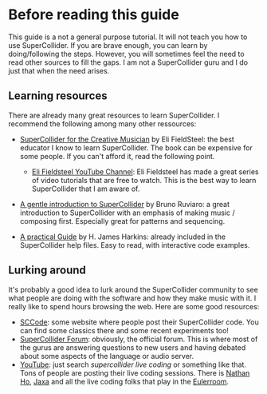 # Before reading this guide


This guide is a not a general purpose tutorial. It will not teach you how to use
SuperCollider. If you are brave enough, you can learn by doing/following the
steps. However, you will sometimes feel the need to read other sources to fill
the gaps. I am not a SuperCollider guru and I do just that when the need arises.

## Learning resources

There are already many great resources to learn SuperCollider. I recommend the
following among many other ressources:


- [SuperCollider for the Creative Musician](https://global.oup.com/academic/product/supercollider-for-the-creative-musician-9780197616994?cc=fr&lang=en&) by Eli FieldSteel: the best educator I know to learn SuperCollider. The book can be expensive for some people. If you can't afford it, read the following point.
  - [Eli Fieldsteel YouTube
  Channel](https://www.youtube.com/user/elifieldsteel): Eli Fieldsteel has made
  a great series of video tutorials that are free to watch. This is the best way
  to learn SuperCollider that I am aware of.

- [A gentle introduction to SuperCollider](https://ccrma.stanford.edu/~ruviaro/texts/A_Gentle_Introduction_To_SuperCollider.pdf) by Bruno Ruviaro: a great introduction to SuperCollider with an emphasis of making music / composing first. Especially great for patterns and sequencing.

- [A practical Guide](https://doc.sccode.org/Browse.html#Streams-Patterns-Events%3EA-Practical-Guide) by H. James Harkins: already included in the SuperCollider help files. Easy to read, with interactive code examples.

## Lurking around

It's probably a good idea to lurk around the SuperCollider community to see what
people are doing with the software and how they make music with it. I really
like to spend hours browsing the web. Here are some good resources:

- [SCCode](https://sccode.org/): some website where people post their
SuperCollider code. You can find some classics there and some recent
experiments too!
- [SuperCollider Forum](https://scsynth.org): obviously, the official forum.
This is where most of the gurus are answering questions to new users and having
debated about some aspects of the language or audio server.
- [YouTube](https//youtube.com): just search _supercollider live coding_ or
something like that. Tons of people are posting their live coding sessions.
There is [Nathan Ho](https://www.youtube.com/@synth_def), [Jaxa](https://www.youtube.com/@JaxaSound) and all the live coding folks that play in the [Eulerroom](https://www.youtube.com/@Eulerroom).

